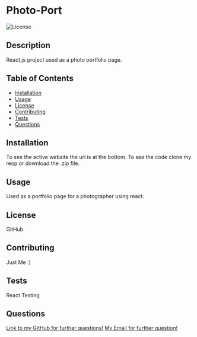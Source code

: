 
# Photo-Port
![License](https://img.shields.io/badge/license-APACHE)

## Description

React.js project used as a photo portfolio page.

## Table of Contents
* [Installation](#installation)
* [Usage](#usage)
* [License](#license)
* [Contributing](#contributing)
* [Tests](#tests)
* [Questions](#questions)
    
## Installation

To see the active website the url is at the bottom. To see the code clone my reop or download the .zip file.

## Usage

Used as a portfolio page for a photographer using react.

## License

GitHub

## Contributing

Just Me :)

## Tests

React Testing

## Questions
[Link to my GitHub for further questions!](https://github.com/dylan-fair/photo-port)
[My Email for further question!](dylanfair11@gmail.com)

    
    